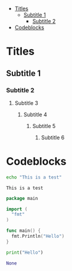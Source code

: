 - [Titles](#sec-1)
  - [Subtitle 1](#sec-1-1)
    - [Subtitle 2](#sec-1-1-1)
- [Codeblocks](#sec-2)


# Titles<a id="sec-1"></a>

## Subtitle 1<a id="sec-1-1"></a>

### Subtitle 2<a id="sec-1-1-1"></a>

1.  Subtitle 3

    1.  Subtitle 4
    
        1.  Subtitle 5
        
            1.  Subtitle 6

# Codeblocks<a id="sec-2"></a>

```sh
echo "This is a test"
```

    This is a test

```go
package main

import (
  "fmt"
)

func main() {
  fmt.Println("Hello")
}
```

```python
print("Hello")
```

```python
None
```
